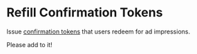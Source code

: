 # Refill Confirmation Tokens

Issue [confirmation tokens](https://github.com/hnsvn/hns-browser/wiki/Security-and-privacy-model-for-ad-confirmations) that users redeem for ad impressions.

Please add to it!

